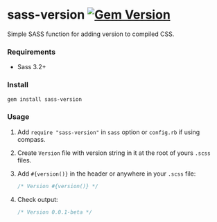 # sass-version [![Gem Version](https://badge.fury.io/rb/sass-version.svg)](http://badge.fury.io/rb/sass-version)
Simple SASS function for adding version to compiled CSS.

### Requirements
- Sass 3.2+

### Install
```sh
gem install sass-version
```

### Usage
1. Add `require "sass-version"` in `sass` option or `config.rb` if using compass.

2. Create `Version` file with version string in it at the root of yours `.scss` files.

3. Add `#{version()}` in the header or anywhere in your `.scss` file:

    ```scss
    /* Version #{version()} */
    ```

4. Check output:

    ```css
    /* Version 0.0.1-beta */
    ```
